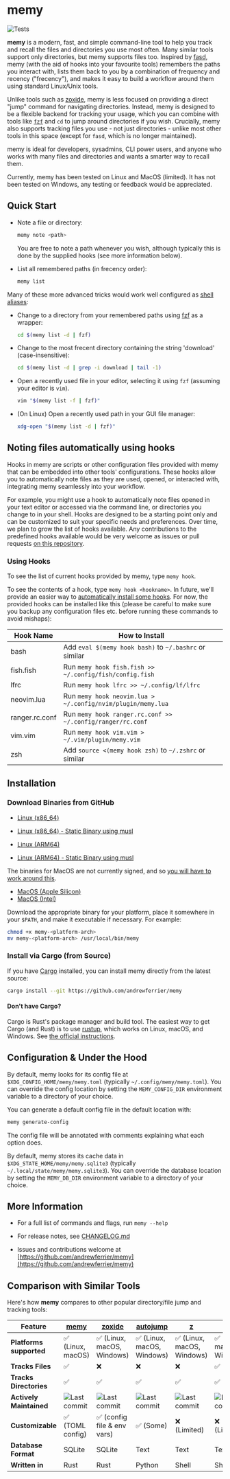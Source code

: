 # memy

![Tests](https://github.com/andrewferrier/memy/actions/workflows/tests.yml/badge.svg)

**memy** is a modern, fast, and simple command-line tool to help you track and recall the files and directories you use most often. Many similar tools support only directories, but memy supports files too. Inspired by [fasd](https://github.com/clvv/fasd), memy (with the aid of hooks into your favourite tools) remembers the paths you interact with, lists them back to you by a combination of frequency and recency ("frecency"), and makes it easy to build a workflow around them using standard Linux/Unix tools.

Unlike tools such as [zoxide](https://github.com/ajeetdsouza/zoxide), memy is less focused on providing a direct "jump" command for navigating directories. Instead, memy is designed to be a flexible backend for tracking your usage, which you can combine with tools like [`fzf`](https://github.com/junegunn/fzf) and `cd` to jump around directories if you wish. Crucially, memy also supports tracking files you use - not just directories - unlike most other tools in this space (except for `fasd`, which is no longer maintained).

memy is ideal for developers, sysadmins, CLI power users, and anyone who works with many files and directories and wants a smarter way to recall them.

Currently, memy has been tested on Linux and MacOS (limited). It has not been tested on Windows, any testing or feedback would be appreciated.

## Quick Start

- Note a file or directory:

  ```sh
  memy note <path>
  ```

  You are free to note a path whenever you wish, although typically this is done by the supplied hooks (see more information below).

- List all remembered paths (in frecency order):

  ```sh
  memy list
  ```

Many of these more advanced tricks would work well configured as [shell aliases](https://linuxize.com/post/how-to-create-bash-aliases/):

- Change to a directory from your remembered paths using [fzf](https://github.com/junegunn/fzf) as a wrapper:

  ```sh
  cd $(memy list -d | fzf)
  ```

- Change to the most frecent directory containing the string 'download' (case-insensitive):

  ```sh
  cd $(memy list -d | grep -i download | tail -1)
  ```

- Open a recently used file in your editor, selecting it using `fzf` (assuming your editor is `vim`).

  ```sh
  vim "$(memy list -f | fzf)"
  ```

- (On Linux) Open a recently used path in your GUI file manager:

  ```sh
  xdg-open "$(memy list -d | fzf)"
  ```

## Noting files automatically using hooks

Hooks in memy are scripts or other configuration files provided with memy that can be embedded into other tools' configurations. These hooks allow you to automatically note files as they are used, opened, or interacted with, integrating memy seamlessly into your workflow.

For example, you might use a hook to automatically note files opened in your text editor or accessed via the command line, or directories you change to in your shell. Hooks are designed to be a starting point only and can be customized to suit your specific needs and preferences. Over time, we plan to grow the list of hooks available. Any contributions to the predefined hooks available would be very welcome as issues or pull requests [on this repository](https://github.com/andrewferrier/memy).

### Using Hooks

To see the list of current hooks provided by memy, type `memy hook`.

To see the contents of a hook, type `memy hook <hookname>`. In future, we'll provide an easier way to [automatically install some hooks](https://github.com/andrewferrier/memy/issues/53). For now, the provided hooks can be installed like this (please be careful to make sure you backup any configuration files etc. before running these commands to avoid mishaps):

| Hook Name      | How to Install                                              |
| -------------- | ----------------------------------------------------------- |
| bash           | Add `eval $(memy hook bash)` to `~/.bashrc` or similar      |
| fish.fish      | Run `memy hook fish.fish >> ~/.config/fish/config.fish`     |
| lfrc           | Run `memy hook lfrc >> ~/.config/lf/lfrc`                   |
| neovim.lua     | Run `memy hook neovim.lua > ~/.config/nvim/plugin/memy.lua` |
| ranger.rc.conf | Run `memy hook ranger.rc.conf >> ~/.config/ranger/rc.conf`  |
| vim.vim        | Run `memy hook vim.vim > ~/.vim/plugin/memy.vim`            |
| zsh            | Add `source <(memy hook zsh)` to `~/.zshrc` or similar      |

## Installation

### Download Binaries from GitHub

- [Linux (x86_64)](https://github.com/andrewferrier/memy/releases/latest/download/memy-linux-x86_64)

- [Linux (x86_64) - Static Binary using musl](https://github.com/andrewferrier/memy/releases/latest/download/memy-linux-x86_64-musl)

- [Linux (ARM64)](https://github.com/andrewferrier/memy/releases/latest/download/memy-linux-aarch64)

- [Linux (ARM64) - Static Binary using musl](https://github.com/andrewferrier/memy/releases/latest/download/memy-linux-aarch64-musl)

The binaries for MacOS are not currently signed, and so [you will have to work around this](https://www.macworld.com/article/672947/how-to-open-a-mac-app-from-an-unidentified-developer.html).

- [MacOS (Apple Silicon)](https://github.com/andrewferrier/memy/releases/latest/download/memy-macos-aarch64)
- [MacOS (Intel)](https://github.com/andrewferrier/memy/releases/latest/download/memy-macos-x86_64)

Download the appropriate binary for your platform, place it somewhere in your `$PATH`, and make it executable if necessary. For example:

```sh
chmod +x memy-<platform-arch>
mv memy-<platform-arch> /usr/local/bin/memy
```

### Install via Cargo (from Source)

If you have [Cargo](https://doc.rust-lang.org/cargo/) installed, you can install memy directly from the latest source:

```sh
cargo install --git https://github.com/andrewferrier/memy
```

#### Don't have Cargo?

Cargo is Rust's package manager and build tool. The easiest way to get Cargo (and Rust) is to use [rustup](https://rustup.rs/), which works on Linux, macOS, and Windows. See [the official instructions](https://doc.rust-lang.org/cargo/getting-started/installation.html).

## Configuration & Under the Hood

By default, memy looks for its config file at `$XDG_CONFIG_HOME/memy/memy.toml` (typically `~/.config/memy/memy.toml`). You can override the config location by setting the `MEMY_CONFIG_DIR` environment variable to a directory of your choice.

You can generate a default config file in the default location with:

```sh
memy generate-config
```

The config file will be annotated with comments explaining what each option does.

By default, memy stores its cache data in `$XDG_STATE_HOME/memy/memy.sqlite3` (typically `~/.local/state/memy/memy.sqlite3`). You can override the database location by setting the `MEMY_DB_DIR` environment variable to a directory of your choice.

## More Information

- For a full list of commands and flags, run `memy --help`

- For release notes, see [CHANGELOG.md](CHANGELOG.md)

- Issues and contributions welcome at [https://github.com/andrewferrier/memy](https://github.com/andrewferrier/memy)

## Comparison with Similar Tools

Here's how **memy** compares to other popular directory/file jump and tracking tools:

| Feature                 | [memy](https://github.com/andrewferrier/memy)                                            | [zoxide](https://github.com/ajeetdsouza/zoxide)                                          | [autojump](https://github.com/wting/autojump)                                        | [z](https://github.com/rupa/z)                                               | [fasd](https://github.com/clvv/fasd)                                            | [fasder](https://github.com/clarity20/fasder)                                          |
| ----------------------- | ---------------------------------------------------------------------------------------- | ---------------------------------------------------------------------------------------- | ------------------------------------------------------------------------------------ | ---------------------------------------------------------------------------- | ------------------------------------------------------------------------------- | -------------------------------------------------------------------------------------- |
| **Platforms supported** | ✅ (Linux, macOS)                                                                        | ✅ (Linux, macOS, Windows)                                                               | ✅ (Linux, macOS, Windows)                                                           | ✅ (Linux, macOS, Windows)                                                   | ✅ (Linux, macOS, Windows)                                                      | ✅ (Linux, macOS, Windows)                                                             |
| **Tracks Files**        | ✅                                                                                       | ❌                                                                                       | ❌                                                                                   | ❌                                                                           | ✅                                                                              | ✅                                                                                     |
| **Tracks Directories**  | ✅                                                                                       | ✅                                                                                       | ✅                                                                                   | ✅                                                                           | ✅                                                                              | ✅                                                                                     |
| **Actively Maintained** | ![Last commit](https://img.shields.io/github/last-commit/andrewferrier/memy?logo=github) | ![Last commit](https://img.shields.io/github/last-commit/ajeetdsouza/zoxide?logo=github) | ![Last commit](https://img.shields.io/github/last-commit/wting/autojump?logo=github) | ![Last commit](https://img.shields.io/github/last-commit/rupa/z?logo=github) | ![Last commit](https://img.shields.io/github/last-commit/clvv/fasd?logo=github) | ![Last commit](https://img.shields.io/github/last-commit/clarity20/fasder?logo=github) |
| **Customizable**        | ✅ (TOML config)                                                                         | ✅ (config file & env vars)                                                              | ✅ (Some)                                                                            | ❌ (Limited)                                                                 | ❌ (Limited)                                                                    | ✅ (config file & env vars)                                                            |
| **Database Format**     | SQLite                                                                                   | SQLite                                                                                   | Text                                                                                 | Text                                                                         | Text                                                                            | Text                                                                                   |
| **Written in**          | Rust                                                                                     | Rust                                                                                     | Python                                                                               | Shell                                                                        | Shell                                                                           | Go                                                                                     |
